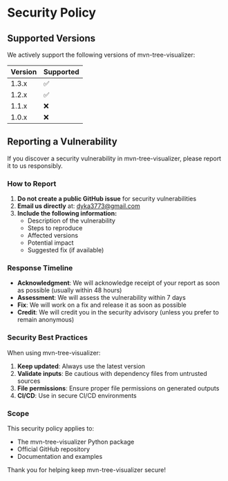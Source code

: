 # Security Policy

## Supported Versions

We actively support the following versions of mvn-tree-visualizer:

| Version | Supported          |
| ------- | ------------------ |
| 1.3.x   | :white_check_mark: |
| 1.2.x   | :white_check_mark: |
| 1.1.x   | :x:                |
| 1.0.x   | :x:                |

## Reporting a Vulnerability

If you discover a security vulnerability in mvn-tree-visualizer, please report it to us responsibly.

### How to Report

1. **Do not create a public GitHub issue** for security vulnerabilities
2. **Email us directly** at: dyka3773@gmail.com
3. **Include the following information:**
   - Description of the vulnerability
   - Steps to reproduce
   - Affected versions
   - Potential impact
   - Suggested fix (if available)

### Response Timeline

- **Acknowledgment**: We will acknowledge receipt of your report as soon as possible (usually within 48 hours)
- **Assessment**: We will assess the vulnerability within 7 days
- **Fix**: We will work on a fix and release it as soon as possible
- **Credit**: We will credit you in the security advisory (unless you prefer to remain anonymous)

### Security Best Practices

When using mvn-tree-visualizer:

1. **Keep updated**: Always use the latest version
2. **Validate inputs**: Be cautious with dependency files from untrusted sources
3. **File permissions**: Ensure proper file permissions on generated outputs
4. **CI/CD**: Use in secure CI/CD environments

### Scope

This security policy applies to:
- The mvn-tree-visualizer Python package
- Official GitHub repository
- Documentation and examples

Thank you for helping keep mvn-tree-visualizer secure!
